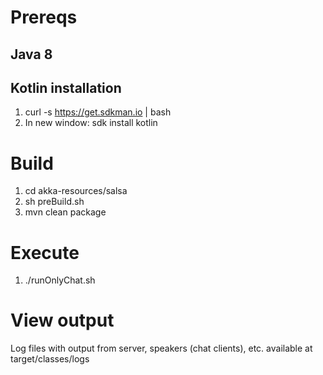 # Prereqs
## Java 8
## Kotlin installation

1) curl -s https://get.sdkman.io | bash
2) In new window: sdk install kotlin

# Build
1) cd akka-resources/salsa
2) sh preBuild.sh
3) mvn clean package

# Execute 
1) ./runOnlyChat.sh

# View output
Log files with output from server, speakers (chat clients), etc. available at target/classes/logs 
